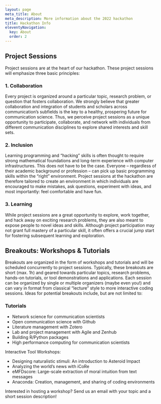 ```yaml
---
layout: page
meta_title: About
meta_description: More information about the 2022 hackathon
title: Hackathon Info
eleventyNavigation:
  key: About
  order: 2
---
```


## Project Sessions

Project sessions are at the heart of our hackathon. These project sessions will emphasize three basic principles:

### 1. Collaboration

Every project is organized around a particular topic, research problem, or question that fosters collaboration. We strongly believe that greater collaboration and integration of students and scholars across communication’s subfields is the key to a healthy, prospering future for communication science. Thus, we perceive project sessions as a unique opportunity to participate, collaborate, and network with individuals from different communication disciplines to explore shared interests and skill sets.

### 2. Inclusion

Learning programming and “hacking” skills is often thought to require strong mathematical foundations and long-term experience with computer infrastructures. This does not have to be the case. Everyone – regardless of their academic background or profession – can pick up basic programming skills within the “right” environment. Project sessions at the hackathon are therefore tailored to create an environment in which individuals are encouraged to make mistakes, ask questions, experiment with ideas, and most importantly: feel comfortable and have fun.

### 3. Learning

While project sessions are a great opportunity to explore, work together, and hack away on exciting research problems, they are also meant to expose people to novel ideas and skills. Although project participation may not grant full mastery of a particular skill, it often offers a crucial jump start for fostering subsequent learning and exploration.

## Breakouts: Workshops & Tutorials

Breakouts are organized in the form of workshops and tutorials and will be scheduled concurrently to project sessions. Typically, these breakouts are short (max. 1h) and geared towards particular topics, research problems, hands-on tutorials, or tool demonstrations and applications. Each session can be organized by single or multiple organizers (maybe even you!) and can vary in format from classical “lecture” style to more interactive coding sessions. Ideas for potential breakouts include, but are not limited to:

### Tutorials

- Network science for communication scientists
- Open communication science with Github
- Literature management with Zotero
- Lab and project management with Agile and Zenhub
- Building R/Python packages
- High performance computing for communication scientists

Interactive Tool Workshops:

- Designing naturalistic stimuli: An introduction to Asteroid Impact
- Analyzing the world’s news with iCoRe
- eMFDscore: Large-scale extraction of moral intuition from text messages
- Anaconda: Creation, management, and sharing of coding environments

Interested in hosting a workshop? Send us an email with your topic and a short session description!